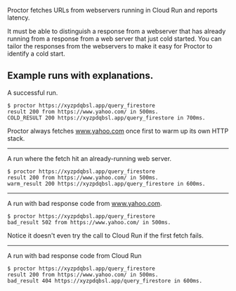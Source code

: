 Proctor fetches URLs from webservers running in Cloud Run and reports latency.

It must be able to distinguish a response from a webserver that has already
running from a response from a web server that just cold started.
You can tailor the responses from the webservers to make it easy for Proctor
to identify a cold start.

## Example runs with explanations.

A successful run.

```
$ proctor https://xyzpdqbsl.app/query_firestore
result 200 from https://www.yahoo.com/ in 500ms.
COLD_RESULT 200 https://xyzpdqbsl.app/query_firestore in 700ms.
```

Proctor always fetches www.yahoo.com once first to warm up its own HTTP stack.

----

A run where the fetch hit an already-running web server.

```
$ proctor https://xyzpdqbsl.app/query_firestore
result 200 from https://www.yahoo.com/ in 500ms.
warm_result 200 https://xyzpdqbsl.app/query_firestore in 600ms.
```

---

A run with bad response code from www.yahoo.com.

```
$ proctor https://xyzpdqbsl.app/query_firestore
bad_result 502 from https://www.yahoo.com/ in 500ms.
```

Notice it doesn't even try the call to Cloud Run if the first fetch fails.


---

A run with bad response code from Cloud Run

```
$ proctor https://xyzpdqbsl.app/query_firestore
result 200 from https://www.yahoo.com/ in 500ms.
bad_result 404 https://xyzpdqbsl.app/query_firestore in 600ms.
```
